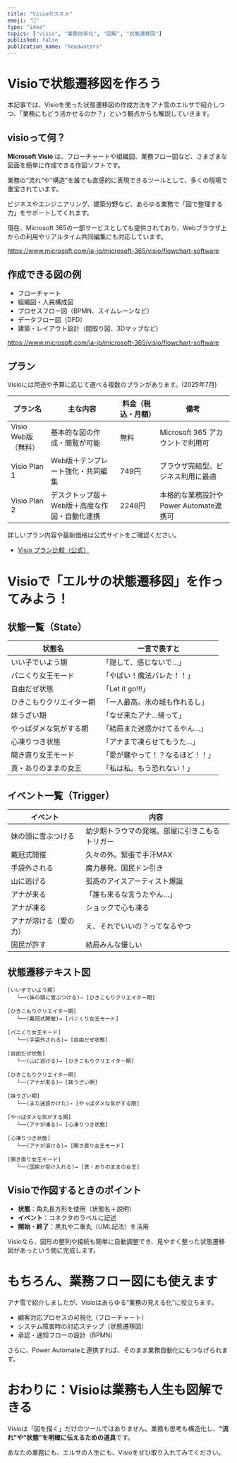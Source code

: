 ```yaml
---
title: "Visioのススメ"
emoji: "🌱"
type: "idea"
topics: ["visio", "業務効率化", "図解", "状態遷移図"]
published: false
publication_name: "headwaters"
---
```


# Visioで状態遷移図を作ろう

本記事では、Visioを使った状態遷移図の作成方法をアナ雪のエルサで紹介しつつ、「業務にもどう活かせるのか？」という観点からも解説していきます。


## visioって何？

**Microsoft Visio** は、フローチャートや組織図、業務フロー図など、さまざまな図面を簡単に作成できる作図ソフトです。

業務の“流れ”や“構造”を誰でも直感的に表現できるツールとして、多くの現場で重宝されています。

ビジネスやエンジニアリング、建築分野など、あらゆる業務で「図で整理する力」をサポートしてくれます。

現在、Microsoft 365の一部サービスとしても提供されており、Webブラウザ上からの利用やリアルタイム共同編集にも対応しています。

https://www.microsoft.com/ja-jp/microsoft-365/visio/flowchart-software

## 作成できる図の例

- フローチャート
- 組織図・人員構成図
- プロセスフロー図（BPMN、スイムレーンなど）
- データフロー図（DFD）
- 建築・レイアウト設計（間取り図、3Dマップなど）

https://www.microsoft.com/ja-jp/microsoft-365/visio/flowchart-software


## プラン

Visioには用途や予算に応じて選べる複数のプランがあります。(2025年7月)

| プラン名                | 主な内容                                 | 料金（税込・月額） | 備考                         |
|---------------------|--------------------------------------|----------------|----------------------------|
| Visio Web版（無料）      | 基本的な図の作成・閲覧が可能                   | 無料           | Microsoft 365 アカウントで利用可         |
| Visio Plan 1         | Web版＋テンプレート強化・共同編集                 | 749円         | ブラウザ完結型。ビジネス利用に最適         |
| Visio Plan 2         | デスクトップ版＋Web版＋高度な作図・自動化連携         | 2248円       | 本格的な業務設計やPower Automate連携可 |



詳しいプラン内容や最新価格は公式サイトをご確認ください。

- [Visio プラン比較（公式）](https://www.microsoft.com/ja-jp/microsoft-365/visio/compare-microsoft-visio-options)


# Visioで「エルサの状態遷移図」を作ってみよう！

## 状態一覧（State）

| 状態名          | 一言で表すと           |
| ------------ | ---------------- |
| いい子でいよう期     | 「隠して、感じないで…」     |
| パニくり女王モード    | 「やばい！魔法バレた！！」    |
| 自由だぜ状態       | 「Let it go!!!」   |
| ひきこもりクリエイター期 | 「一人最高。氷の城も作れるし」  |
| 妹うざい期        | 「なぜ来たアナ…帰って」     |
| やっぱダメな気がする期  | 「結局また迷惑かけてるやん…」  |
| 心凍りつき状態      | 「アナまで凍らせてもうた…」   |
| 開き直り女王モード    | 「愛が鍵やって！？なるほど！！」 |
| 真・ありのままの女王   | 「私は私。もう恐れない！」    |

## イベント一覧（Trigger）

| イベント        | 内容                      |
| ----------- | ----------------------- |
| 妹の頭に雪ぶつける   | 幼少期トラウマの発端。部屋に引きこもるトリガー |
| 戴冠式開催       | 久々の外。緊張で手汗MAX           |
| 手袋外される      | 魔力暴発、国民ドン引き             |
| 山に逃げる       | 孤高のアイスアーティスト爆誕          |
| アナが来る       | 「誰も来るな言うたやん…」           |
| アナが凍る       | ショックで心も凍る               |
| アナが溶ける（愛の力） | え、それでいいの？ってなるやつ         |
| 国民が許す       | 結局みんな優しい                |

## 状態遷移テキスト図

```
[いい子でいよう期]
   └──(妹の頭に雪ぶつける)→ [ひきこもりクリエイター期]

[ひきこもりクリエイター期]
   └──(戴冠式開催)→ [パニくり女王モード]

[パニくり女王モード]
   └──(手袋外される)→ [自由だぜ状態]

[自由だぜ状態]
   └──(山に逃げる)→ [ひきこもりクリエイター期]

[ひきこもりクリエイター期]
   └──(アナが来る)→ [妹うざい期]

[妹うざい期]
   └──(また迷惑かけた)→ [やっぱダメな気がする期]

[やっぱダメな気がする期]
   └──(アナが凍る)→ [心凍りつき状態]

[心凍りつき状態]
   └──(アナが溶ける)→ [開き直り女王モード]

[開き直り女王モード]
   └──(国民が受け入れる)→ [真・ありのままの女王]
```


## Visioで作図するときのポイント

* **状態**：角丸長方形を使用（状態名＋説明）
* **イベント**：コネクタのラベルに記述
* **開始・終了**：黒丸や二重丸（UML記法）を活用

Visioなら、図形の整列や接続も簡単に自動調整でき、見やすく整った状態遷移図があっという間に完成します。

# もちろん、業務フロー図にも使えます

アナ雪で紹介しましたが、Visioはあらゆる“業務の見える化”に役立ちます。

* 顧客対応プロセスの可視化（フローチャート）
* システム障害時の対応ステップ（状態遷移図）
* 承認・通知フローの設計（BPMN）

さらに、Power Automateと連携すれば、そのまま業務自動化にもつなげられます。



# おわりに：Visioは業務も人生も図解できる

Visioは「図を描く」だけのツールではありません。業務も思考も構造化し、**“流れ”や“状態”を明確に伝えるための道具**です。

あなたの業務にも、エルサの人生にも、Visioをぜひ取り入れてみてください。


